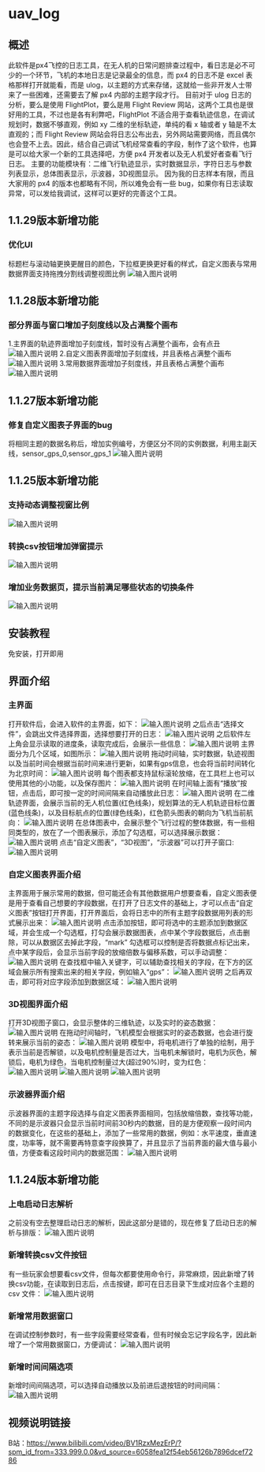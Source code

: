 # uav_log

## 概述
此软件是px4飞控的日志工具，在无人机的日常问题排查过程中，看日志是必不可少的一个环节，飞机的本地日志是记录最全的信息，而 px4 的日志不是 excel 表格那样打开就能看，而是 ulog，以主题的方式来存储，这就给一些非开发人士带来了一些困难，还需要去了解 px4 内部的主题字段才行。
目前对于 ulog 日志的分析，要么是使用 FlightPlot，要么是用 Flight Review 网站，这两个工具也是很好用的工具，不过也是各有利弊吧，FlightPlot 不适合用于查看轨迹信息，在调试规划时，数据不够直观，例如 xy 二维的坐标轨迹，单纯的看 x 轴或者 y 轴是不太直观的；而 Flight Review 网站会将日志公布出去，另外网站需要网络，而且偶尔也会登不上去。因此，结合自己调试飞机经常查看的字段，制作了这个软件，也算是可以给大家一个新的工具选择吧，方便 px4 开发者以及无人机爱好者查看飞行日志。
主要的功能模块有：二维飞行轨迹显示，实时数据显示，字符日志与参数列表显示，总体图表显示，示波器，3D视图显示。
因为我的日志样本有限，而且大家用的 px4 的版本也都略有不同，所以难免会有一些 bug，如果你有日志读取异常，可以发给我调试，这样可以更好的完善这个工具。

## 1.1.29版本新增功能
### 优化UI
标题栏与滚动轴更换更醒目的颜色，下拉框更换更好看的样式，自定义图表与常用数据界面支持拖拽分割线调整视图比例
![输入图片说明](readme_img/12.png)

## 1.1.28版本新增功能
### 部分界面与窗口增加子刻度线以及占满整个画布
1.主界面的轨迹界面增加子刻度线，暂时没有占满整个画布，会有点丑
![输入图片说明](readme_img/9.png)
2.自定义图表界面增加子刻度线，并且表格占满整个画布
![输入图片说明](readme_img/10.png)
3.常用数据界面增加子刻度线，并且表格占满整个画布
![输入图片说明](readme_img/11.png)

## 1.1.27版本新增功能
### 修复自定义图表子界面的bug
将相同主题的数据名称后，增加实例编号，方便区分不同的实例数据，利用主副天线，sensor_gps_0,sensor_gps_1
![输入图片说明](readme_img/8.png)


## 1.1.25版本新增功能
### 支持动态调整视窗比例
![输入图片说明](readme_img/5.png)
### 转换csv按钮增加弹窗提示
![输入图片说明](readme_img/7.png)
### 增加业务数据页，提示当前满足哪些状态的切换条件
![输入图片说明](readme_img/6.png)

## 安装教程
免安装，打开即用

## 界面介绍
### 主界面
打开软件后，会进入软件的主界面，如下：
![输入图片说明](https://foruda.gitee.com/images/1727463588448898809/f3be5868_5196372.png "1.PNG")
之后点击“选择文件”，会跳出文件选择界面，选择想要打开的日志：
![输入图片说明](https://foruda.gitee.com/images/1727463785496317794/1215bf89_5196372.png "2.PNG")
之后软件左上角会显示读取的进度条，读取完成后，会展示一些信息：
![输入图片说明](https://foruda.gitee.com/images/1727463814461652036/2d248d66_5196372.png "3.PNG")
主界面分为几个区域，如图所示：
![输入图片说明](https://foruda.gitee.com/images/1727463839946623685/be60ddb8_5196372.png "4.PNG")
拖动时间轴，实时数据，轨迹视图以及当前时间会根据当前时间来进行更新，如果有gps信息，也会将当前时间转化为北京时间：
![输入图片说明](https://foruda.gitee.com/images/1727463866145741555/ba58f1e8_5196372.png "5.PNG")
每个图表都支持鼠标滚轮放缩，在工具栏上也可以使用其他的小功能，以及保存图片：
![输入图片说明](https://foruda.gitee.com/images/1727463887350395624/6b7bb18a_5196372.png "6.PNG")
在时间轴上面有“播放”按钮，点击后，即可按一定的时间间隔来自动播放此日志：
![输入图片说明](https://foruda.gitee.com/images/1727463915901617125/c0f1d345_5196372.png "7.PNG")
在二维轨迹界面，会展示当前的无人机位置(红色线条)，规划算法的无人机轨迹目标位置(蓝色线条)，以及目标航点的位置(绿色线条)，红色箭头图表的朝向为飞机当前航向：
![输入图片说明](https://foruda.gitee.com/images/1727463941896229075/aa95eae6_5196372.png "8.PNG")
在总体图表中，会展示整个飞行过程的整体数据，有一些相同类型的，放在了一个图表展示，添加了勾选框，可以选择展示数据：
![输入图片说明](https://foruda.gitee.com/images/1727463964666269678/193552ca_5196372.png "9.PNG")
点击“自定义图表”，“3D视图”，“示波器”可以打开子窗口:
![输入图片说明](https://foruda.gitee.com/images/1727464033715936764/47cd104b_5196372.png "10.PNG")

### 自定义图表界面介绍
主界面用于展示常用的数据，但可能还会有其他数据用户想要查看，自定义图表便是用于查看自己想要的字段数据，在打开了日志文件的基础上，才可以点击“自定义图表”按钮打开界面，打开界面后，会将日志中的所有主题字段数据用列表的形式展示出来：
![输入图片说明](https://foruda.gitee.com/images/1727464075389592092/1335c09f_5196372.png "11.PNG")
点击添加按钮，即可将选中的主题添加到数据区域，并会生成一个勾选框，打勾会展示数据图表，点中某个字段数据后，点击删除，可以从数据区去掉此字段，“mark” 勾选框可以控制是否将数据点标记出来，点中某字段后，会显示当前字段的放缩倍数与偏移系数，可以手动调整：
![输入图片说明](https://foruda.gitee.com/images/1727464102176927272/621763c3_5196372.png "12.PNG")
在查找框中输入关键字，可以辅助查找相关的字段，在下方的区域会展示所有搜索出来的相关字段，例如输入“gps”：
![输入图片说明](https://foruda.gitee.com/images/1727464127516399500/c72a80b5_5196372.png "13.PNG")
之后再双击，即可将对应字段添加到数据区域：
![输入图片说明](https://foruda.gitee.com/images/1727464151107475056/fe87b43e_5196372.png "14.PNG")

### 3D视图界面介绍
打开3D视图子窗口，会显示整体的三维轨迹，以及实时的姿态数据：
![输入图片说明](https://foruda.gitee.com/images/1727464194099012827/9332bc1e_5196372.png "15.PNG")
在拖动时间轴时，飞机模型会根据实时的姿态数据，也会进行旋转来展示当前的姿态：
![输入图片说明](https://foruda.gitee.com/images/1727464222609471275/0bb1c549_5196372.png "16.PNG")
模型中，将电机进行了单独的绘制，用于表示当前是否解锁，以及电机控制量是否过大，当电机未解锁时，电机为灰色，解锁后，电机为绿色，当电机控制量过大(超过90%)时，变为红色：
![输入图片说明](https://foruda.gitee.com/images/1727464251077458878/c6807faf_5196372.png "17.PNG")
![输入图片说明](https://foruda.gitee.com/images/1727464272844442913/dc2dc5df_5196372.png "18.PNG")
![输入图片说明](https://foruda.gitee.com/images/1727464287371765267/951ab5aa_5196372.png "19.PNG")

### 示波器界面介绍
示波器界面的主题字段选择与自定义图表界面相同，包括放缩倍数，查找等功能，不同的是示波器只会显示当前时间前30秒内的数据，目的是方便观察一段时间内的数据变化，在这些的基础上，添加了一些常用的数据，例如：水平速度，垂直速度，功率等，就不需要再特意查字段换算了，并且显示了当前界面的最大值与最小值，方便查看这段时间内的数据范围：
![输入图片说明](https://foruda.gitee.com/images/1727464321162878409/2d492a17_5196372.png "20.PNG")

## 1.1.24版本新增功能
### 上电启动日志解析
之前没有空去整理启动日志的解析，因此这部分是错的，现在修复了启动日志的解析与排版：
![输入图片说明](readme_img/1.png)

### 新增转换csv文件按钮
有一些玩家会想要看csv文件，但每次都要使用命令行，非常麻烦，因此新增了转换csv功能，在读取到日志后，点击按键，即可在日志目录下生成对应各个主题的 csv 文件：
![输入图片说明](readme_img/3.png)

### 新增常用数据窗口
在调试控制参数时，有一些字段需要经常查看，但有时候会忘记字段名字，因此新增了一个常用数据窗口，方便调试：
![输入图片说明](readme_img/2.png)

### 新增时间间隔选项
新增时间间隔选项，可以选择自动播放以及前进后退按钮的时间间隔：
![输入图片说明](readme_img/4.png)

## 视频说明链接
B站：https://www.bilibili.com/video/BV1RzxMezErP/?spm_id_from=333.999.0.0&vd_source=6058fea12f54eb56126b7896dcef7286
